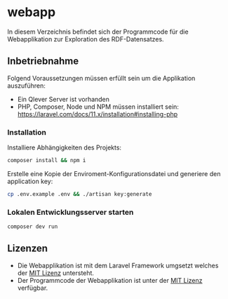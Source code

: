 # webapp
In diesem Verzeichnis befindet sich der Programmcode für die Webapplikation zur Exploration des RDF-Datensatzes.

## Inbetriebnahme
Folgend Voraussetzungen müssen erfüllt sein um die Applikation auszuführen:
- Ein Qlever Server ist vorhanden
- PHP, Composer, Node und NPM müssen installiert sein: https://laravel.com/docs/11.x/installation#installing-php

### Installation
Installiere Abhängigkeiten des Projekts:
```bash
composer install && npm i
```
Erstelle eine Kopie der Enviroment-Konfigurationsdatei und generiere den application key:
```bash
cp .env.example .env && ./artisan key:generate
```

### Lokalen Entwicklungsserver starten
```bash
composer dev run
```

## Lizenzen
- Die Webapplikation ist mit dem Laravel Framework umgsetzt welches der [MIT Lizenz](https://github.com/laravel/laravel) untersteht.
- Der Programmcode der Webapplikation ist unter der [MIT Lizenz](LICENSE.md) verfügbar.
